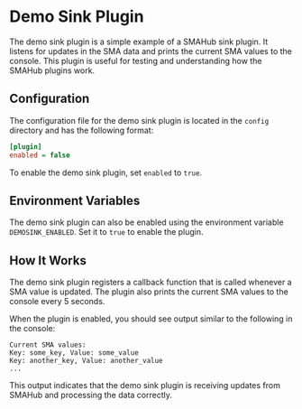 # Demo Sink Plugin

The demo sink plugin is a simple example of a SMAHub sink plugin. It listens for updates in the SMA data and prints the current SMA values to the console. This plugin is useful for testing and understanding how the SMAHub plugins work.

## Configuration

The configuration file for the demo sink plugin is located in the `config` directory and has the following format:

```ini
[plugin]
enabled = false
```

To enable the demo sink plugin, set `enabled` to `true`.

## Environment Variables

The demo sink plugin can also be enabled using the environment variable `DEMOSINK_ENABLED`. Set it to `true` to enable the plugin.

## How It Works

The demo sink plugin registers a callback function that is called whenever a SMA value is updated. The plugin also prints the current SMA values to the console every 5 seconds.

When the plugin is enabled, you should see output similar to the following in the console:

```console
Current SMA values:
Key: some_key, Value: some_value
Key: another_key, Value: another_value
...
```

This output indicates that the demo sink plugin is receiving updates from SMAHub and processing the data correctly.